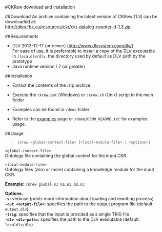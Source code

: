 #CKRew download and installation

##Download
An archive containing the latest version of CKRew (1.3) can be downloaded at:  
http://dkm.fbk.eu/resources/ckr/ckr-datalog-rewriter-d-1.3.zip

##Requirements

- DLV 2012-12-17 (or newer) (http://www.dlvsystem.com/dlv/)  
  For ease of use, it is preferrable to install a copy of the DLV executable in 
  `/localdlv/dlv`, the directory used by default as DLV path by the prototype
- Java runtime version 1.7 (or greater)

##Installation

- Extract the contents of the .zip archive
- Execute the `ckrew.bat` (Windows) or `ckrew.sh` (Unix) script in the main folder  
   
- Examples can be found in `/demo` folder
- Refer to the [examples](demos.html) page or `/demo/DEMO_README.txt` for examples usage.

##Usage

> `ckrew <global-context-file> [<local-module-file> | <options>]`

`<global-context-file>`  
  Ontology file containing the global context for the input CKR.

`<local-module-file>`  
  Ontology files (zero or more) containing a knowledge module for the input CKR.

**Example:** `ckrew global.n3 m1.n3 m2.n3`  

**Options:**  
 **`-v`:** verbose (prints more information about loading and rewriting process)  
 **`-out <output-file>`:** specifies the path to the output program file (default: `output.dlv`)  
 **`-trig`:** specifies that the input is provided as a single TRIG file   
 **`-dlv <dlv-path>`:** specifies the path to the DLV executable (default: `localdlv/dlv`)  

